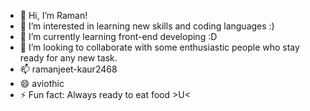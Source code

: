 - 👋 Hi, I’m Raman!
- 👀 I’m interested in learning new skills and coding languages :)
- 🌱 I’m currently learning front-end developing :D
- 💞️ I’m looking to collaborate with some enthusiastic people who stay ready for any new task.
- 📫 ramanjeet-kaur2468
- 😄 aviothic
- ⚡ Fun fact: Always ready to eat food >U<

<!---
pristineraman/pristineraman is a ✨ special ✨ repository because its `README.md` (this file) appears on your GitHub profile.
You can click the Preview link to take a look at your changes.
--->
